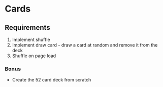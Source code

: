 # Cards
## Requirements
1. Implement shuffle
2. Implement draw card - draw a card at random and remove it from the deck
3. Shuffle on page load

### Bonus
- Create the 52 card deck from scratch